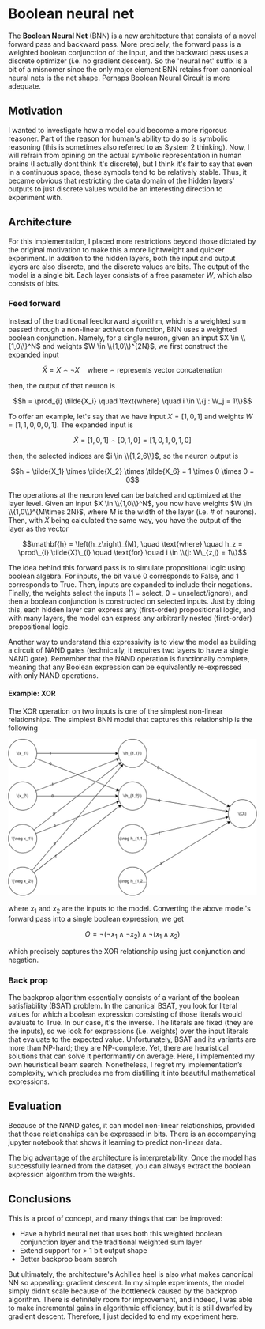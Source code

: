 # Boolean neural net

The **Boolean Neural Net** (BNN) is a new architecture that consists of a novel forward pass and backward pass. More precisely, the forward pass is a weighted boolean conjunction of the input, and the backward pass uses a discrete optimizer (i.e. no gradient descent). So the 'neural net' suffix is a bit of a misnomer since the only major element BNN retains from canonical neural nets is the net shape. Perhaps Boolean Neural Circuit is more adequate. 

## Motivation
I wanted to investigate how a model could become a more rigorous reasoner. Part of the reason for human's ability to do so is symbolic reasoning (this is sometimes also referred to as System 2 thinking). Now, I will refrain from opining on the actual symbolic representation in human brains (I actually dont think it's discrete), but I think it's fair to say that even in a continuous space, these symbols tend to be relatively stable. Thus, it became obvious that restricting the data domain of the hidden layers' outputs to just discrete values would be an interesting direction to experiment with.

## Architecture
For this implementation, I placed more restrictions beyond those dictated by the original motivation to make this a more lightweight and quicker experiment. In addition to the hidden layers, both the input and output layers are also discrete, and the discrete values are bits. The output of the model is a single bit. Each layer consists of a free parameter $W$, which also consists of bits.

### Feed forward

Instead of the traditional feedforward algorithm, which is a weighted sum passed through a non-linear activation function, BNN uses a weighted boolean conjunction. Namely, for a single neuron, given an input $X \in \\{1,0\\}^N$ and weights $W \in \\{1,0\\}^{2N}$, we first construct the expanded input

$$ \tilde{X} = X \frown \neg{X} \quad \text{where} \frown \text{represents vector concatenation}$$

then, the output of that neuron is

$$h = \prod_{i} \tilde{X_i} \quad \text{where} \quad i \in \\{j : W_j = 1\\}$$

To offer an example, let's say that we have input $X = [1,0,1]$ and weights $W = [1,1,0,0,0,1]$. The expanded input is

$$ \tilde{X} = [1,0,1] \frown [0,1,0] = [1,0,1,0,1,0] $$

then, the selected indices are $i \in \\{1,2,6\\}$, so the neuron output is

$$h = \tilde{X_1} \times \tilde{X_2} \times \tilde{X_6} = 1 \times 0 \times 0 = 0$$

The operations at the neuron level can be batched and optimized at the layer level. Given an input $X \in \\{1,0\\}^N$, you now have weights $W \in \\{1,0\\}^{M\times 2N}$, where $M$ is the width of the layer (i.e. # of neurons). Then, with $\tilde{X}$ being calculated the same way, you have the output of the layer as the vector

$$\mathbf{h} = \left(h_z\right)_{M}, \quad \text{where} \quad h_z = \prod\_{i} \tilde{X}\_{i} \quad \text{for} \quad i \in \\{j: W\_{z,j} = 1\\}$$

 
The idea behind this forward pass is to simulate propositional logic using boolean algebra. For inputs, the bit value 0 corresponds to False, and 1 corresponds to True. Then, inputs are expanded to include their negations. Finally, the weights select the inputs (1 = select, 0 = unselect/ignore), and then a boolean conjunction is constructed on selected inputs. Just by doing this, each hidden layer can express any (first-order) propositional logic, and with many layers, the model can express any arbitrarily nested (first-order) propositional logic. 

Another way to understand this expressivity is to view the model as building a circuit of NAND gates (technically, it requires two layers to have a single NAND gate). Remember that the NAND operation is functionally complete, meaning that any Boolean expression can be equivalently re-expressed with only NAND operations.

#### Example: XOR

The XOR operation on two inputs is one of the simplest non-linear relationships. The simplest BNN model that captures this relationship is the following

![XOR example](assets/BNN.svg)

where $x_1$ and $x_2$ are the inputs to the model. Converting the above model's forward pass into a single boolean expression, we get

$$ O = \neg (\neg x_1 \wedge \neg x_2) \wedge \neg (x_1 \wedge x_2)  $$

which precisely captures the XOR relationship using just conjunction and negation.

### Back prop
The backprop algorithm essentially consists of a variant of the boolean satisfiability (BSAT) problem. In the canonical BSAT, you look for literal values for which a boolean expression consisting of those literals would evaluate to True. In our case, it's the inverse. The literals are fixed (they are the inputs), so we look for expressions (i.e. weights) over the input literals that evaluate to the expected value. Unfortunately, BSAT and its variants are more than NP-hard; they are NP-complete. Yet, there are heuristical solutions that can solve it performantly on average. Here, I implemented my own heuristical beam search. Nonetheless, I regret my implementation’s complexity, which precludes me from distilling it into beautiful mathematical expressions.

## Evaluation
Because of the NAND gates, it can model non-linear relationships, provided that those relationships can be expressed in bits. There is an accompanying jupyter notebook that shows it learning to predict non-linear data.

The big advantage of the architecture is interpretability. Once the model has successfully learned from the dataset, you can always extract the boolean expression algorithm from the weights.

## Conclusions
This is a proof of concept, and many things that can be improved:
- Have a hybrid neural net that uses both this weighted boolean conjunction layer and the traditional weighted sum layer
- Extend support for > 1 bit output shape
- Better backprop beam search

But ultimately, the architecture's Achilles heel is also what makes canonical NN so appealing: gradient descent. In my simple experiments, the model simply didn’t scale because of the bottleneck caused by the backprop algorithm. There is definitely room for improvement, and indeed, I was able to make incremental gains in algorithmic efficiency, but it is still dwarfed by gradient descent. Therefore, I just decided to end my experiment here.